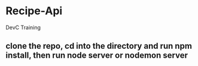 # Recipe-Api
DevC Training
## clone the repo, cd into the directory and run npm install, then run node server or nodemon server
